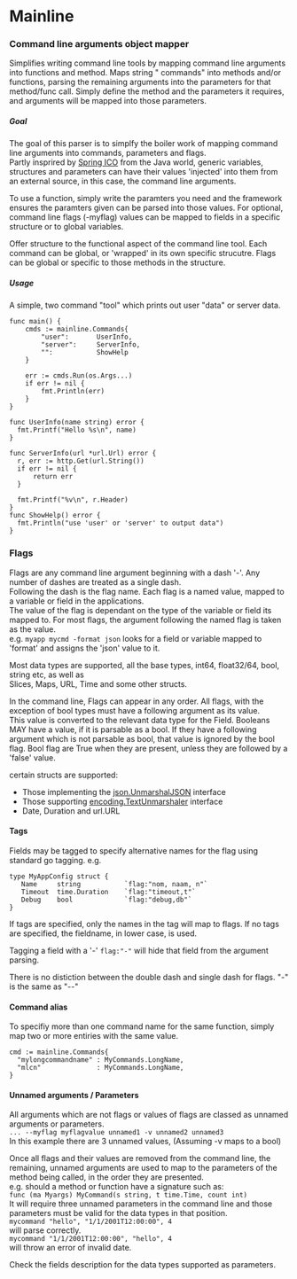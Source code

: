 # Mainline

### Command line arguments object mapper

Simplifies writing command line tools by mapping command line arguments into functions and method. Maps string "
commands" into methods and/or functions, parsing the remaining arguments into the parameters for that method/func call.
Simply define the method and the parameters it requires, and arguments will be mapped into those parameters.

##### Goal

The goal of this parser is to simplfy the boiler work of mapping command line arguments into commands, parameters and
flags.  
Partly insprired by [Spring ICO]("https://www.baeldung.com/inversion-control-and-dependency-injection-in-spring") from
the Java world, generic variables, structures and parameters can have their values 'injected' into them from an external
source, in this case, the command line arguments.

To use a function, simply write the paramters you need and the framework ensures the paramters given can be parsed into
those values. For optional, command line flags (-myflag) values can be mapped to fields in a specific structure or to
global variables.

Offer structure to the functional aspect of the command line tool. Each command can be global, or 'wrapped' in its own
specific strucutre. Flags can be global or specific to those methods in the structure.

##### Usage

A simple, two command "tool" which prints out user "data" or server data.

```
func main() {
    cmds := mainline.Commands{
		"user":       UserInfo,
		"server":     ServerInfo,
		"":           ShowHelp
	}

	err := cmds.Run(os.Args...)
	if err != nil {
		fmt.Println(err)
	}
}

func UserInfo(name string) error {
  fmt.Printf("Hello %s\n", name)
}

func ServerInfo(url *url.Url) error {
  r, err := http.Get(url.String())
  if err != nil {
      return err
  }
  
  fmt.Printf("%v\n", r.Header)
}
func ShowHelp() error {
  fmt.Println("use 'user' or 'server' to output data")
}

```

### Flags

Flags are any command line argument beginning with a dash '-'. Any number of dashes are treated as a single dash.  
Following the dash is the flag name. Each flag is a named value, mapped to a variable or field in the applications.  
The value of the flag is dependant on the type of the variable or field its mapped to. For most flags, the argument
following the named flag is taken as the value.  
e.g. `myapp mycmd -format json`  looks for a field or variable mapped to 'format' and assigns the 'json' value to it.

Most data types are supported, all the base types, int64, float32/64, bool, string etc, as well as    
Slices, Maps, URL, Time and some other structs.

In the command line, Flags can appear in any order. All flags, with the exception of bool types must have a following
argument as its value.  
This value is converted to the relevant data type for the Field. Booleans MAY have a value, if it is parsable as a bool.
If they have a following argument which is not parsable as bool, that value is ignored by the bool flag. Bool flag are
True when they are present, unless they are followed by a 'false' value.

certain structs are supported:

+ Those implementing the [json.UnmarshalJSON](https://golang.org/pkg/encoding/json/#example__customMarshalJSON)
  interface
+ Those supporting [encoding.TextUnmarshaler](https://golang.org/pkg/encoding/#TextUnmarshaler) interface
+ Date, Duration and url.URL

#### Tags

Fields may be tagged to specify alternative names for the flag using standard go tagging. e.g.

```
type MyAppConfig struct {  
   Name     string           `flag:"nom, naam, n"`  
   Timeout  time.Duration    `flag:"timeout,t"`
   Debug    bool             `flag:"debug,db"`
}
```  

If tags are specified, only the names in the tag will map to flags. If no tags are specified, the fieldname, in lower
case, is used.

Tagging a field with a '-' `flag:"-"` will hide that field from the argument parsing.

There is no distiction between the double dash and single dash for flags.  "-" is the same as "--"

#### Command alias

To specifiy more than one command name for the same function, simply map two or more entiries with the same value.

```
cmd := mainline.Commands{
  "mylongcommandname" : MyCommands.LongName,
  "mlcn"              : MyCommands.LongName,
}
```

#### Unnamed arguments / Parameters

All arguments which are not flags or values of flags are classed as unnamed arguments or parameters.  
`... --myflag myflagvalue unnamed1 -v unnamed2 unnamed3`  
In this example there are 3 unnamed values, (Assuming -v maps to a bool)

Once all flags and their values are removed from the command line, the remaining, unnamed arguments are used to map to
the parameters of the method being called, in the order they are presented.  
e.g. should a method or function have a signature such as:  
`func (ma Myargs) MyCommand(s string, t time.Time, count int)`  
It will require three unnamed parameters in the command line and those parameters must be valid for the data types in
that position.  
`mycommand "hello", "1/1/2001T12:00:00", 4`  
will parse correctly.  
`mycommand "1/1/2001T12:00:00", "hello", 4`  
will throw an error of invalid date.

Check the fields description for the data types supported as parameters.

  

